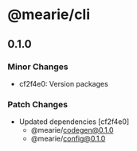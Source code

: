 # @mearie/cli

## 0.1.0

### Minor Changes

- cf2f4e0: Version packages

### Patch Changes

- Updated dependencies [cf2f4e0]
  - @mearie/codegen@0.1.0
  - @mearie/config@0.1.0
